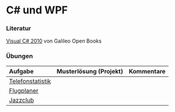 # C# und WPF #

### Literatur ###

[Visual C# 2010](http://openbook.galileocomputing.de/visual_csharp_2010/) von Galileo Open Books

### Übungen ###

| **Aufgabe** | **Musterlösung (Projekt)** | **Kommentare** |
|:------------|:----------------------------|:---------------|
| [Telefonstatistik](uebung_dotnet_telefonstatistik.md) |  |  |
| [Flugplaner](uebung_dotnet_flugplaner.md) |  |  |
| [Jazzclub](uebung_dotnet_Jazzclub.md) |  |  |